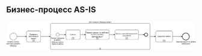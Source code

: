 ## Бизнес-процесс AS-IS
![БП-1 Процесс сертификации AS-IS на верхнем уровне](diagrams/BP-1-AS-IS.drawio.png)